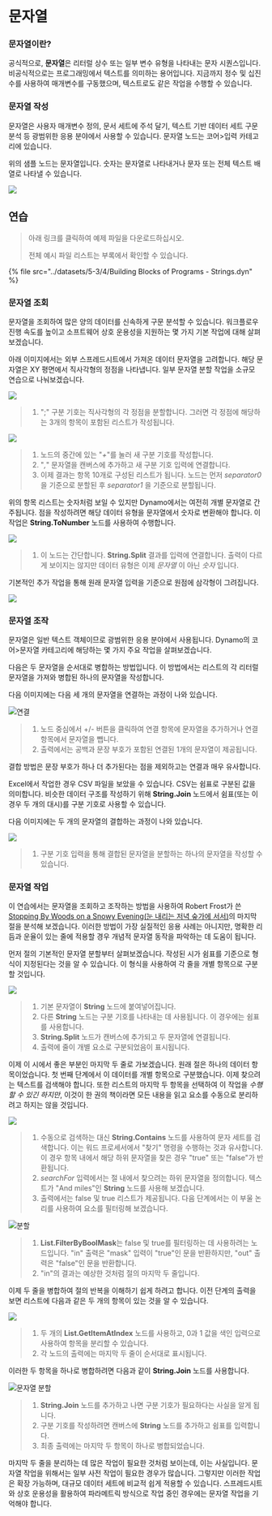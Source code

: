 # 문자열

### 문자열이란?

공식적으로, **문자열**은 리터럴 상수 또는 일부 변수 유형을 나타내는 문자 시퀀스입니다. 비공식적으로는 프로그래밍에서 텍스트를 의미하는 용어입니다. 지금까지 정수 및 십진수를 사용하여 매개변수를 구동했으며, 텍스트로도 같은 작업을 수행할 수 있습니다.

### 문자열 작성

문자열은 사용자 매개변수 정의, 문서 세트에 주석 달기, 텍스트 기반 데이터 세트 구문 분석 등 광범위한 응용 분야에서 사용할 수 있습니다. 문자열 노드는 코어>입력 카테고리에 있습니다.

위의 샘플 노드는 문자열입니다. 숫자는 문자열로 나타내거나 문자 또는 전체 텍스트 배열로 나타낼 수 있습니다.

![](../images/5-3/4/strings-creatingstrings.jpg)

## 연습

> 아래 링크를 클릭하여 예제 파일을 다운로드하십시오.
>
> 전체 예시 파일 리스트는 부록에서 확인할 수 있습니다.

{% file src="../datasets/5-3/4/Building Blocks of Programs - Strings.dyn" %}

### 문자열 조회

문자열을 조회하여 많은 양의 데이터를 신속하게 구문 분석할 수 있습니다. 워크플로우 진행 속도를 높이고 소프트웨어 상호 운용성을 지원하는 몇 가지 기본 작업에 대해 살펴보겠습니다.

아래 이미지에서는 외부 스프레드시트에서 가져온 데이터 문자열을 고려합니다. 해당 문자열은 XY 평면에서 직사각형의 정점을 나타냅니다. 일부 문자열 분할 작업을 소규모 연습으로 나눠보겠습니다.

![](../images/5-3/4/strings-queryingstrings01.jpg)

> 1. ";" 구분 기호는 직사각형의 각 정점을 분할합니다. 그러면 각 정점에 해당하는 3개의 항목이 포함된 리스트가 작성됩니다.

![](../images/5-3/4/strings-queryingstrings02.jpg)

> 1. 노드의 중간에 있는 "_+_"를 눌러 새 구분 기호를 작성합니다.
> 2. "_,_" 문자열을 캔버스에 추가하고 새 구분 기호 입력에 연결합니다.
> 3. 이제 결과는 항목 10개로 구성된 리스트가 됩니다. 노드는 먼저 _separator0_ 을 기준으로 분할된 후 _separator1_ 을 기준으로 분할됩니다.

위의 항목 리스트는 숫자처럼 보일 수 있지만 Dynamo에서는 여전히 개별 문자열로 간주됩니다. 점을 작성하려면 해당 데이터 유형을 문자열에서 숫자로 변환해야 합니다. 이 작업은 **String.ToNumber** 노드를 사용하여 수행합니다.

![](../images/5-3/4/strings-queryingstrings03.jpg)

> 1. 이 노드는 간단합니다. **String.Split** 결과를 입력에 연결합니다. 출력이 다르게 보이지는 않지만 데이터 유형은 이제 _문자열_ 이 아닌 _숫자_ 입니다.

기본적인 추가 작업을 통해 원래 문자열 입력을 기준으로 원점에 삼각형이 그려집니다.

![](../images/5-3/4/strings-queryingstrings04.jpg)

### 문자열 조작

문자열은 일반 텍스트 객체이므로 광범위한 응용 분야에서 사용됩니다. Dynamo의 코어>문자열 카테고리에 해당하는 몇 가지 주요 작업을 살펴보겠습니다.

다음은 두 문자열을 순서대로 병합하는 방법입니다. 이 방법에서는 리스트의 각 리터럴 문자열을 가져와 병합된 하나의 문자열을 작성합니다.

다음 이미지에는 다음 세 개의 문자열을 연결하는 과정이 나와 있습니다.

![연결](../images/5-3/4/strings-manipulatingstrings01.jpg)

> 1. 노드 중심에서 +/- 버튼을 클릭하여 연결 항목에 문자열을 추가하거나 연결 항목에서 문자열을 뺍니다.
> 2. 출력에서는 공백과 문장 부호가 포함된 연결된 1개의 문자열이 제공됩니다.

결합 방법은 문장 부호가 하나 더 추가된다는 점을 제외하고는 연결과 매우 유사합니다.

Excel에서 작업한 경우 CSV 파일을 보았을 수 있습니다. CSV는 쉼표로 구분된 값을 의미합니다. 비슷한 데이터 구조를 작성하기 위해 **String.Join** 노드에서 쉼표(또는 이 경우 두 개의 대시)를 구분 기호로 사용할 수 있습니다.

다음 이미지에는 두 개의 문자열의 결합하는 과정이 나와 있습니다.

![](../images/5-3/4/strings-manipulatingstrings02.jpg)

> 1. 구분 기호 입력을 통해 결합된 문자열을 분할하는 하나의 문자열을 작성할 수 있습니다.

### 문자열 작업

이 연습에서는 문자열을 조회하고 조작하는 방법을 사용하여 Robert Frost가 쓴 [Stopping By Woods on a Snowy Evening(눈 내리는 저녁 숲가에 서서)](http://www.poetryfoundation.org/poem/171621)의 마지막 절을 분석해 보겠습니다. 이러한 방법이 가장 실질적인 응용 사례는 아니지만, 명확한 리듬과 운율이 있는 줄에 적용할 경우 개념적 문자열 동작을 파악하는 데 도움이 됩니다.

먼저 절의 기본적인 문자열 분할부터 살펴보겠습니다. 작성된 시가 쉼표를 기준으로 형식이 지정된다는 것을 알 수 있습니다. 이 형식을 사용하여 각 줄을 개별 항목으로 구분할 것입니다.

![](../images/5-3/4/strings-workingwithstrings01.jpg)

> 1. 기본 문자열이 **String** 노드에 붙여넣어집니다.
> 2. 다른 **String** 노드는 구분 기호를 나타내는 데 사용됩니다. 이 경우에는 쉼표를 사용합니다.
> 3. **String.Split** 노드가 캔버스에 추가되고 두 문자열에 연결됩니다.
> 4. 출력에 줄이 개별 요소로 구분되었음이 표시됩니다.

이제 이 시에서 좋은 부분인 마지막 두 줄로 가보겠습니다. 원래 절은 하나의 데이터 항목이었습니다. 첫 번째 단계에서 이 데이터를 개별 항목으로 구분했습니다. 이제 찾으려는 텍스트를 검색해야 합니다. 또한 리스트의 마지막 두 항목을 선택하여 이 작업을 _수행할 수 있긴 하지만_, 이것이 한 권의 책이라면 모든 내용을 읽고 요소를 수동으로 분리하려고 하지는 않을 것입니다.

![](../images/5-3/4/strings-workingwithstrings02.jpg)

> 1. 수동으로 검색하는 대신 **String.Contains** 노드를 사용하여 문자 세트를 검색합니다. 이는 워드 프로세서에서 "찾기" 명령을 수행하는 것과 유사합니다. 이 경우 항목 내에서 해당 하위 문자열을 찾은 경우 "true" 또는 "false"가 반환됩니다.
> 2. _searchFor_ 입력에서는 절 내에서 찾으려는 하위 문자열을 정의합니다. 텍스트가 "And miles"인 **String** 노드를 사용해 보겠습니다.
> 3. 출력에서는 false 및 true 리스트가 제공됩니다. 다음 단계에서는 이 부울 논리를 사용하여 요소를 필터링해 보겠습니다.

![분할](../images/5-3/4/strings-workingwithstrings03.jpg)

> 1. **List.FilterByBoolMask**는 false 및 true를 필터링하는 데 사용하려는 노드입니다. "in" 출력은 "mask" 입력이 "true"인 문을 반환하지만, "out" 출력은 "false"인 문을 반환합니다.
> 2. "in"의 결과는 예상한 것처럼 절의 마지막 두 줄입니다.

이제 두 줄을 병합하여 절의 반복을 이해하기 쉽게 하려고 합니다. 이전 단계의 출력을 보면 리스트에 다음과 같은 두 개의 항목이 있는 것을 알 수 있습니다.

![](../images/5-3/4/strings-workingwithstrings04.jpg)

> 1. 두 개의 **List.GetItemAtIndex** 노드를 사용하고, 0과 1 값을 색인 입력으로 사용하여 항목을 분리할 수 있습니다.
> 2. 각 노드의 출력에는 마지막 두 줄이 순서대로 표시됩니다.

이러한 두 항목을 하나로 병합하려면 다음과 같이 **String.Join** 노드를 사용합니다.

![문자열 분할](../images/5-3/4/strings-workingwithstrings05.jpg)

> 1. **String.Join** 노드를 추가하고 나면 구분 기호가 필요하다는 사실을 알게 됩니다.
> 2. 구분 기호를 작성하려면 캔버스에 **String** 노드를 추가하고 쉼표를 입력합니다.
> 3. 최종 출력에는 마지막 두 항목이 하나로 병합되었습니다.

마지막 두 줄을 분리하는 데 많은 작업이 필요한 것처럼 보이는데, 이는 사실입니다. 문자열 작업을 위해서는 일부 사전 작업이 필요한 경우가 많습니다. 그렇지만 이러한 작업은 확장 가능하며, 대규모 데이터 세트에 비교적 쉽게 적용할 수 있습니다. 스프레드시트와 상호 운용성을 활용하여 파라메트릭 방식으로 작업 중인 경우에는 문자열 작업을 기억해야 합니다.
